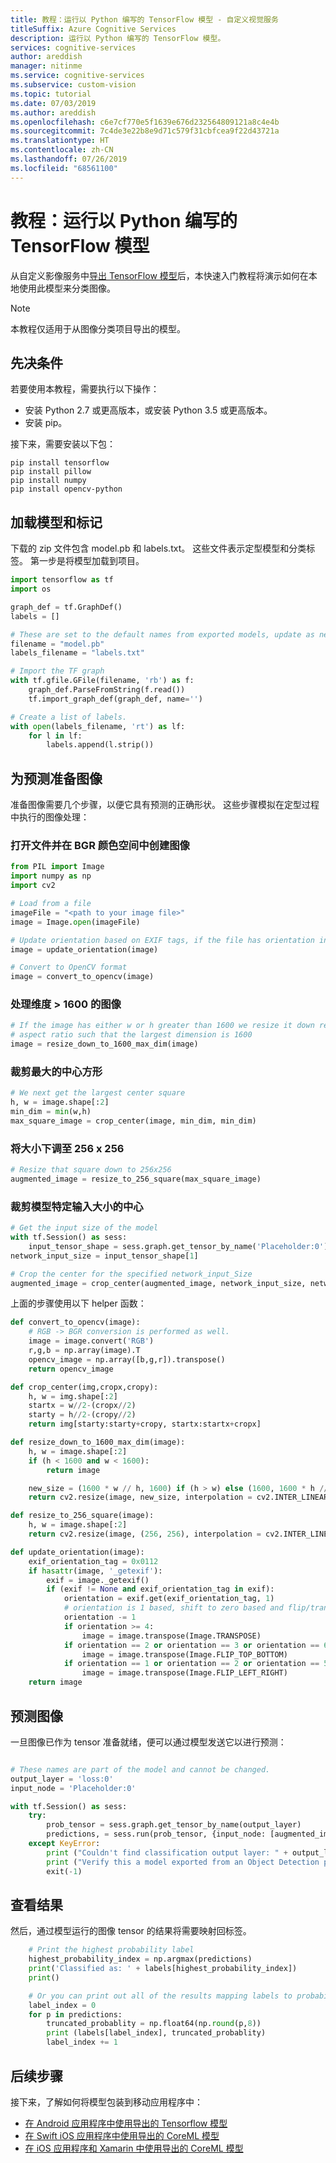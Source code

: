 ```yaml
---
title: 教程：运行以 Python 编写的 TensorFlow 模型 - 自定义视觉服务
titleSuffix: Azure Cognitive Services
description: 运行以 Python 编写的 TensorFlow 模型。
services: cognitive-services
author: areddish
manager: nitinme
ms.service: cognitive-services
ms.subservice: custom-vision
ms.topic: tutorial
ms.date: 07/03/2019
ms.author: areddish
ms.openlocfilehash: c6e7cf770e5f1639e676d232564809121a8c4e4b
ms.sourcegitcommit: 7c4de3e22b8e9d71c579f31cbfcea9f22d43721a
ms.translationtype: HT
ms.contentlocale: zh-CN
ms.lasthandoff: 07/26/2019
ms.locfileid: "68561100"
---
```

# <a name="tutorial-run-tensorflow-model-in-python"></a>教程：运行以 Python 编写的 TensorFlow 模型

从自定义影像服务中[导出 TensorFlow 模型](https://docs.microsoft.com/azure/cognitive-services/custom-vision-service/export-your-model)后，本快速入门教程将演示如何在本地使用此模型来分类图像。

> [!NOTE]
> 本教程仅适用于从图像分类项目导出的模型。

## <a name="prerequisites"></a>先决条件

若要使用本教程，需要执行以下操作：

- 安装 Python 2.7 或更高版本，或安装 Python 3.5 或更高版本。
- 安装 pip。

接下来，需要安装以下包：

```
pip install tensorflow
pip install pillow
pip install numpy
pip install opencv-python
```

## <a name="load-your-model-and-tags"></a>加载模型和标记

下载的 zip 文件包含 model.pb 和 labels.txt。 这些文件表示定型模型和分类标签。 第一步是将模型加载到项目。

```Python
import tensorflow as tf
import os

graph_def = tf.GraphDef()
labels = []

# These are set to the default names from exported models, update as needed.
filename = "model.pb"
labels_filename = "labels.txt"

# Import the TF graph
with tf.gfile.GFile(filename, 'rb') as f:
    graph_def.ParseFromString(f.read())
    tf.import_graph_def(graph_def, name='')

# Create a list of labels.
with open(labels_filename, 'rt') as lf:
    for l in lf:
        labels.append(l.strip())
```

## <a name="prepare-an-image-for-prediction"></a>为预测准备图像

准备图像需要几个步骤，以便它具有预测的正确形状。 这些步骤模拟在定型过程中执行的图像处理：

### <a name="open-the-file-and-create-an-image-in-the-bgr-color-space"></a>打开文件并在 BGR 颜色空间中创建图像

```Python
from PIL import Image
import numpy as np
import cv2

# Load from a file
imageFile = "<path to your image file>"
image = Image.open(imageFile)

# Update orientation based on EXIF tags, if the file has orientation info.
image = update_orientation(image)

# Convert to OpenCV format
image = convert_to_opencv(image)
```

### <a name="handle-images-with-a-dimension-1600"></a>处理维度 > 1600 的图像

```Python
# If the image has either w or h greater than 1600 we resize it down respecting
# aspect ratio such that the largest dimension is 1600
image = resize_down_to_1600_max_dim(image)
```

### <a name="crop-the-largest-center-square"></a>裁剪最大的中心方形

```Python
# We next get the largest center square
h, w = image.shape[:2]
min_dim = min(w,h)
max_square_image = crop_center(image, min_dim, min_dim)
```

### <a name="resize-down-to-256x256"></a>将大小下调至 256 x 256

```Python
# Resize that square down to 256x256
augmented_image = resize_to_256_square(max_square_image)
```

### <a name="crop-the-center-for-the-specific-input-size-for-the-model"></a>裁剪模型特定输入大小的中心

```Python
# Get the input size of the model
with tf.Session() as sess:
    input_tensor_shape = sess.graph.get_tensor_by_name('Placeholder:0').shape.as_list()
network_input_size = input_tensor_shape[1]

# Crop the center for the specified network_input_Size
augmented_image = crop_center(augmented_image, network_input_size, network_input_size)

```

上面的步骤使用以下 helper 函数：

```Python
def convert_to_opencv(image):
    # RGB -> BGR conversion is performed as well.
    image = image.convert('RGB')
    r,g,b = np.array(image).T
    opencv_image = np.array([b,g,r]).transpose()
    return opencv_image

def crop_center(img,cropx,cropy):
    h, w = img.shape[:2]
    startx = w//2-(cropx//2)
    starty = h//2-(cropy//2)
    return img[starty:starty+cropy, startx:startx+cropx]

def resize_down_to_1600_max_dim(image):
    h, w = image.shape[:2]
    if (h < 1600 and w < 1600):
        return image

    new_size = (1600 * w // h, 1600) if (h > w) else (1600, 1600 * h // w)
    return cv2.resize(image, new_size, interpolation = cv2.INTER_LINEAR)

def resize_to_256_square(image):
    h, w = image.shape[:2]
    return cv2.resize(image, (256, 256), interpolation = cv2.INTER_LINEAR)

def update_orientation(image):
    exif_orientation_tag = 0x0112
    if hasattr(image, '_getexif'):
        exif = image._getexif()
        if (exif != None and exif_orientation_tag in exif):
            orientation = exif.get(exif_orientation_tag, 1)
            # orientation is 1 based, shift to zero based and flip/transpose based on 0-based values
            orientation -= 1
            if orientation >= 4:
                image = image.transpose(Image.TRANSPOSE)
            if orientation == 2 or orientation == 3 or orientation == 6 or orientation == 7:
                image = image.transpose(Image.FLIP_TOP_BOTTOM)
            if orientation == 1 or orientation == 2 or orientation == 5 or orientation == 6:
                image = image.transpose(Image.FLIP_LEFT_RIGHT)
    return image
```

## <a name="predict-an-image"></a>预测图像

一旦图像已作为 tensor 准备就绪，便可以通过模型发送它以进行预测：

```Python

# These names are part of the model and cannot be changed.
output_layer = 'loss:0'
input_node = 'Placeholder:0'

with tf.Session() as sess:
    try:
        prob_tensor = sess.graph.get_tensor_by_name(output_layer)
        predictions, = sess.run(prob_tensor, {input_node: [augmented_image] })
    except KeyError:
        print ("Couldn't find classification output layer: " + output_layer + ".")
        print ("Verify this a model exported from an Object Detection project.")
        exit(-1)
```

## <a name="view-the-results"></a>查看结果

然后，通过模型运行的图像 tensor 的结果将需要映射回标签。

```Python
    # Print the highest probability label
    highest_probability_index = np.argmax(predictions)
    print('Classified as: ' + labels[highest_probability_index])
    print()

    # Or you can print out all of the results mapping labels to probabilities.
    label_index = 0
    for p in predictions:
        truncated_probablity = np.float64(np.round(p,8))
        print (labels[label_index], truncated_probablity)
        label_index += 1
```

## <a name="next-steps"></a>后续步骤

接下来，了解如何将模型包装到移动应用程序中：
* [在 Android 应用程序中使用导出的 Tensorflow 模型](https://github.com/Azure-Samples/cognitive-services-android-customvision-sample)
* [在 Swift iOS 应用程序中使用导出的 CoreML 模型](https://go.microsoft.com/fwlink/?linkid=857726)
* [在 iOS 应用程序和 Xamarin 中使用导出的 CoreML 模型](https://github.com/xamarin/ios-samples/tree/master/ios11/CoreMLAzureModel)
